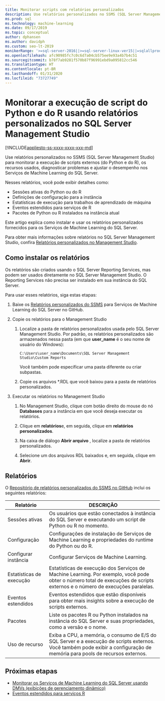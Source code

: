 ```yaml
---
title: Monitorar scripts com relatórios personalizados
description: Use relatórios personalizados no SSMS (SQL Server Management Studio) para monitorar a execução de scripts externos (do Python e do R), os recursos usados, diagnosticar problemas e ajustar o desempenho nos Serviços de Machine Learning do SQL Server.
ms.prod: sql
ms.technology: machine-learning
ms.date: 09/17/2019
ms.topic: conceptual
author: dphansen
ms.author: davidph
ms.custom: seo-lt-2019
monikerRange: '>=sql-server-2016||>=sql-server-linux-ver15||=sqlallproducts-allversions'
ms.openlocfilehash: afc90985fc7c0c6d7a04cb575ee9e93a4b7b4c51
ms.sourcegitcommit: b78f7ab9281f570b87f96991ebd9a095812cc546
ms.translationtype: HT
ms.contentlocale: pt-BR
ms.lasthandoff: 01/31/2020
ms.locfileid: "73727749"
---
```

# <a name="monitor-python-and-r-script-execution-using-custom-reports-in-sql-server-management-studio"></a>Monitorar a execução de script do Python e do R usando relatórios personalizados no SQL Server Management Studio
[!INCLUDE[appliesto-ss-xxxx-xxxx-xxx-md](../../includes/appliesto-ss-xxxx-xxxx-xxx-md.md)]

Use relatórios personalizados no SSMS (SQL Server Management Studio) para monitorar a execução de scripts externos (do Python e do R), os recursos usados, diagnosticar problemas e ajustar o desempenho nos Serviços de Machine Learning do SQL Server.

Nesses relatórios, você pode exibir detalhes como:

- Sessões ativas do Python ou do R
- Definições de configuração para a instância
- Estatísticas de execução para trabalhos de aprendizado de máquina
- Eventos estendidos para serviços de R
- Pacotes de Python ou R instalados na instância atual

Este artigo explica como instalar e usar os relatórios personalizados fornecidos para os Serviços de Machine Learning do SQL Server.

Para obter mais informações sobre relatórios no SQL Server Management Studio, confira [Relatórios personalizados no Management Studio](../../ssms/object/custom-reports-in-management-studio.md).

## <a name="how-to-install-the-reports"></a>Como instalar os relatórios

Os relatórios são criados usando o SQL Server Reporting Services, mas podem ser usados diretamente no SQL Server Management Studio. O Reporting Services não precisa ser instalado em sua instância do SQL Server.

Para usar esses relatórios, siga estas etapas:

1. Baixe os [Relatórios personalizados do SSMS](https://github.com/Microsoft/sql-server-samples/tree/master/samples/features/machine-learning-services/ssms-custom-reports) para Serviços de Machine Learning do SQL Server no GitHub.

2. Copie os relatórios para o Management Studio

    1. Localize a pasta de relatórios personalizados usada pelo SQL Server Management Studio. Por padrão, os relatórios personalizados são armazenados nessa pasta (em que **user_name** é o seu nome de usuário do Windows):

        `C:\Users\user_name\Documents\SQL Server Management Studio\Custom Reports`

       Você também pode especificar uma pasta diferente ou criar subpastas.

    2. Copie os arquivos *.RDL que você baixou para a pasta de relatórios personalizados.

3. Executar os relatórios no Management Studio

    1. No Management Studio, clique com botão direito do mouse do nó **Databases** para a instância em que você deseja executar os relatórios.

    2. Clique em **relatórios**e, em seguida, clique em **relatórios personalizados**.

    3. Na caixa de diálogo **Abrir arquivo** , localize a pasta de relatórios personalizados.

    4. Selecione um dos arquivos RDL baixados e, em seguida, clique em **Abrir**.

## <a name="reports"></a>Relatórios

O [Repositório de relatórios personalizados do SSMS no GitHub](https://github.com/Microsoft/sql-server-samples/tree/master/samples/features/machine-learning-services/ssms-custom-reports) inclui os seguintes relatórios:

| Relatório | DESCRIÇÃO |
|-|-|
| Sessões ativas | Os usuários que estão conectados à instância do SQL Server e executando um script de Python ou R no momento. |
| Configuração | Configurações de instalação de Serviços de Machine Learning e propriedades do runtime do Python ou do R. |
| Configurar instância | Configurar Serviços de Machine Learning. |
| Estatísticas de execução | Estatísticas de execução dos Serviços de Machine Learning. Por exemplo, você pode obter o número total de execuções de scripts externos e o número de execuções paralelas. |
| Eventos estendidos | Eventos estendidos que estão disponíveis para obter mais insights sobre a execução de scripts externos. |
| Pacotes | Liste os pacotes R ou Python instalados na instância do SQL Server e suas propriedades, como a versão e o nome. |
| Uso de recurso | Exiba a CPU, a memória, o consumo de E/S do SQL Server e a execução de scripts externos. Você também pode exibir a configuração de memória para pools de recursos externos. |

## <a name="next-steps"></a>Próximas etapas

- [Monitorar os Serviços de Machine Learning do SQL Server usando DMVs (exibições de gerenciamento dinâmico)](monitor-sql-server-machine-learning-services-using-dynamic-management-views.md)
- [Eventos estendidos para serviços R](../r/extended-events-for-sql-server-r-services.md)
